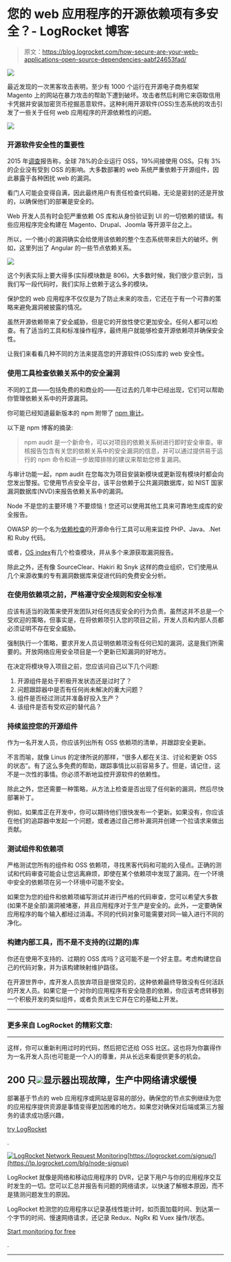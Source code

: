 # 您的 web 应用程序的开源依赖项有多安全？- LogRocket 博客

> 原文：<https://blog.logrocket.com/how-secure-are-your-web-applications-open-source-dependencies-aabf24653fad/>

![](img/9bc6203de45351c13f86d1acab891678.png)

最近发现的一次黑客攻击表明，至少有 1000 个运行在开源电子商务框架 Magento 上的网站在暴力攻击的帮助下遭到破坏。攻击者然后利用它来窃取信用卡凭据并安装加密货币挖掘恶意软件。这种利用开源软件(OSS)生态系统的攻击引发了一些关于任何 web 应用程序的开源依赖性的问题。

[![](img/94b3e0f84b30cb0d321f60471481ab64.png)](https://logrocket.com/signup/)

### 开源软件安全性的重要性

2015 年[调查](https://www.zdnet.com/article/its-an-open-source-world-78-percent-of-companies-run-open-source-software/)报告称，全球 78%的企业运行 OSS，19%间接使用 OSS。只有 3%的企业没有受到 OSS 的影响。大多数部署的 web 系统严重依赖于开源组件，因此暴露于各种困扰 web 的漏洞。

看门人可能会变得自满，因此最终用户有责任检查代码箱，无论是密封的还是开放的，以确保他们的部署是安全的。

Web 开发人员有时会犯严重依赖 OS 库和从身份验证到 UI 的一切依赖的错误。有些应用程序完全构建在 Magento、Drupal、Joomla 等开源平台之上。

所以，一个微小的漏洞确实会给使用该依赖的整个生态系统带来巨大的破坏。例如，这里列出了 Angular 的一些节点依赖关系。

![](img/b5556a4b9a42dafffaae4ba7eb30f34a.png)

这个列表实际上要大得多(实际模块数是 806)。大多数时候，我们很少意识到，当我们写一段代码时，我们实际上依赖于这么多的模块。

保护您的 web 应用程序不仅仅是为了防止未来的攻击，它还在于有一个可靠的策略来避免漏洞被披露的情况。

虽然开源依赖带来了安全威胁，但是它的开放性使它更加安全。任何人都可以检查。有了适当的工具和标准操作程序，最终用户就能够检查开源依赖项并确保安全性。

让我们来看看几种不同的方法来提高您的开源软件(OSS)库的 web 安全性。

### 使用工具检查依赖关系中的安全漏洞

不同的工具——包括免费的和商业的——在过去的几年中已经出现，它们可以帮助你管理依赖关系中的开源漏洞。

你可能已经知道最新版本的 npm 附带了 [npm 审计](https://docs.npmjs.com/cli/audit)。

以下是 npm 博客的摘录:

> npm audit 是一个新命令，可以对项目的依赖关系树进行即时安全审查。审核报告包含有关您的依赖关系中的安全漏洞的信息，并可以通过提供易于运行的 npm 命令和进一步故障排除的建议来帮助您修复漏洞。

与审计功能一起，npm audit 在您每次为项目安装新模块或更新现有模块时都会向您发出警报。它使用节点安全平台，该平台依赖于公共漏洞数据库，如 NIST 国家漏洞数据库(NVD)来报告依赖关系中的漏洞。

Node 不是您的主要环境？不要烦恼！您还可以使用其他工具来可靠地生成库的安全报告。

OWASP 的一个名为[依赖检查](https://www.owasp.org/index.php/OWASP_Dependency_Check)的开源命令行工具可以用来监控 PHP、Java、.Net 和 Ruby 代码。

或者，[OS index](https://ossindex.net/)有几个检查模块，并从多个来源获取漏洞报告。

除此之外，还有像 SourceClear、Hakiri 和 Snyk 这样的商业组织，它们使用从几个来源收集的专有漏洞数据库来促进代码的免费安全分析。

### 在使用依赖项之前，严格遵守安全规则和安全标准

应该有适当的政策来使开发团队对任何违反安全的行为负责。虽然这并不总是一个受欢迎的策略，但事实是，在将依赖项引入您的项目之前，开发人员和内部人员都必须证明不存在安全威胁。

强制执行一个策略，要求开发人员证明依赖项没有任何已知的漏洞，这是我们所需要的。开放网络应用安全项目是一个更新已知漏洞的好地方。

在决定将模块导入项目之前，您应该问自己以下几个问题:

1.  开源组件是处于积极开发状态还是过时了？
2.  问题跟踪器中是否有任何尚未解决的重大问题？
3.  组件是否经过测试并准备好投入生产？
4.  该组件是否有受欢迎的替代品？

### 持续监控您的开源组件

作为一名开发人员，你应该列出所有 OSS 依赖项的清单，并跟踪安全更新。

不言而喻，就像 Linus 的定律所说的那样，“很多人都在关注、讨论和更新 OSS 的状态”。有了这么多免费的帮助，跟踪事情比以前容易多了。但是，请记住，这不是一次性的事情。你必须不断地监控开源软件的依赖性。

除此之外，您还需要一种策略，从方法上检查是否出现了任何新的漏洞，然后尽快部署补丁。

例如，如果库正在开发中，你可以期待他们很快发布一个更新。如果没有，你应该在他们的追踪器中发起一个问题，或者通过自己修补漏洞并创建一个拉请求来做出贡献。

### 测试组件和依赖项

严格测试您所有的组件和 OSS 依赖项，寻找黑客代码和可能的入侵点。正确的测试和代码审查可能会让您远离麻烦，即使在某个依赖项中发现了漏洞。在一个环境中安全的依赖项在另一个环境中可能不安全。

如果您为您的组件和依赖项编写测试并进行严格的代码审查，您可以希望大多数(如果不是全部)漏洞被堵塞，并且应用程序对于生产是安全的。此外，一定要确保应用程序的每个输入都经过消毒。不同的代码对象可能需要对同一输入进行不同的净化。

### 构建内部工具，而不是不支持的(过期的)库

你还在使用不支持的、过期的 OSS 库吗？这可能不是一个好主意。考虑构建您自己的代码对象，并为该构建映射维护路径。

在开源世界中，库开发人员放弃项目是很常见的，这种依赖最终导致没有任何活跃的开发人员。如果它是一个对你的应用程序有安全隐患的依赖，你应该考虑转移到一个积极开发的类似组件，或者负责派生它并在它的基础上开发。

* * *

### 更多来自 LogRocket 的精彩文章:

* * *

这样，你可以重新利用过时的代码，然后把它还给 OSS 社区。这也将为你赢得作为一名开发人员(也可能是一个人)的尊重，并从长远来看提供更多的机会。

## 200 只![](img/61167b9d027ca73ed5aaf59a9ec31267.png)显示器出现故障，生产中网络请求缓慢

部署基于节点的 web 应用程序或网站是容易的部分。确保您的节点实例继续为您的应用程序提供资源是事情变得更加困难的地方。如果您对确保对后端或第三方服务的请求成功感兴趣，

[try LogRocket](https://lp.logrocket.com/blg/node-signup)

.

[![LogRocket Network Request Monitoring](img/cae72fd2a54c5f02a6398c4867894844.png)](https://lp.logrocket.com/blg/node-signup)[https://logrocket.com/signup/](https://lp.logrocket.com/blg/node-signup)

LogRocket 就像是网络和移动应用程序的 DVR，记录下用户与你的应用程序交互时发生的一切。您可以汇总并报告有问题的网络请求，以快速了解根本原因，而不是猜测问题发生的原因。

LogRocket 检测您的应用程序以记录基线性能计时，如页面加载时间、到达第一个字节的时间、慢速网络请求，还记录 Redux、NgRx 和 Vuex 操作/状态。

[Start monitoring for free](https://lp.logrocket.com/blg/node-signup)

.

* * *